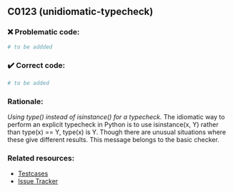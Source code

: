 ## C0123 (unidiomatic-typecheck)

### :x: Problematic code:

```python
# to be addded
```

### :heavy_check_mark: Correct code:

```python
# to be added
```

### Rationale:

 *Using type() instead of isinstance() for a typecheck.*
  The idiomatic way to perform an explicit typecheck in Python is to use
  isinstance(x, Y) rather than type(x) == Y, type(x) is Y. Though there are
  unusual situations where these give different results. This message belongs
  to the basic checker.



### Related resources:

- [Testcases](#)
- [Issue Tracker](https://github.com/PyCQA/pylint/issues?q=is%3Aissue+%22unidiomatic-typecheck%22+OR+%22C0123%22)
